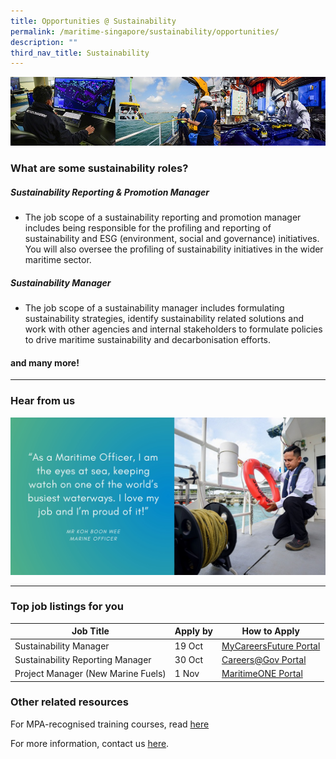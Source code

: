 ```yaml
---
title: Opportunities @ Sustainability
permalink: /maritime-singapore/sustainability/opportunities/
description: ""
third_nav_title: Sustainability
---
```

![](/images/mpa_offshore_careers.jfif)

### What are some sustainability roles?

##### Sustainability Reporting &amp; Promotion Manager
* The job scope of a sustainability reporting and promotion manager includes being responsible for the profiling and reporting of sustainability and ESG (environment, social and governance) initiatives. You will also oversee the profiling of sustainability initiatives in the wider maritime sector.


##### Sustainability Manager
* The job scope of a sustainability manager includes formulating sustainability strategies, identify sustainability related solutions and work with other agencies and internal stakeholders to formulate policies to drive maritime sustainability and decarbonisation efforts.

#### and many more!
 
 <hr>

### Hear from us
![](/images/sample%20profiling%20quote.jpeg)

 <hr>

### Top job listings for you

| Job Title | Apply by | How to Apply |
| -------- | -------- | -------- |
| Sustainability Manager | 19 Oct | [MyCareersFuture Portal](https://www.mycareersfuture.gov.sg/job/environment/maritime-sustainability-manager-t-s-global-procurement-company-f74ee217789103071a7224e1995fc942?source=MCF&amp;event=Search) |
| Sustainability Reporting Manager | 30 Oct |[Careers@Gov Portal](https://www.careers.hrp.gov.sg/sap/bc/ui5_ui5/sap/ZGERCFA004/index.html?search-keyword=sustainability#/JobDescription/13863152/ddd35890-ad03-1eee-98ac-2b117ec2c0b3) |
| Project Manager (New Marine Fuels) | 1 Nov |[MaritimeONE Portal](https://www.maritimeone.sg/job-detail/DOC5H31URBKLO91KNS94) |


 
### Other related resources
For MPA-recognised training courses, read [here](https://www.mpa.gov.sg/singapore-registry-of-ships/seafarer-training-and-certification/training-courses)

For more information, contact us [here](/contact-us/).